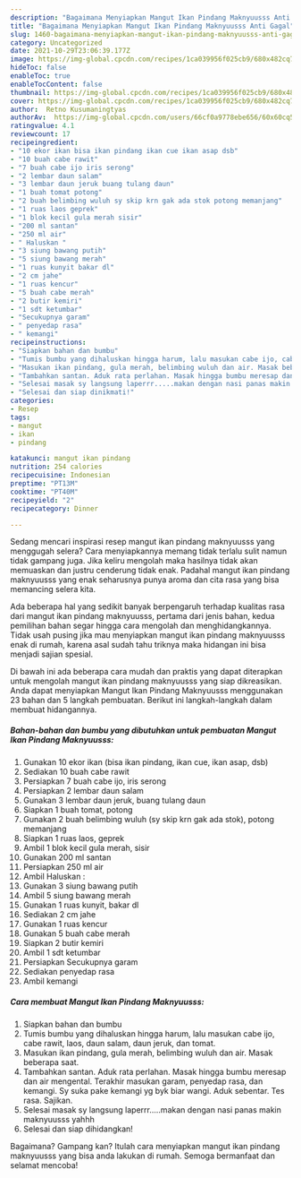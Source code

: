 ```yaml
---
description: "Bagaimana Menyiapkan Mangut Ikan Pindang Maknyuusss Anti Gagal"
title: "Bagaimana Menyiapkan Mangut Ikan Pindang Maknyuusss Anti Gagal"
slug: 1460-bagaimana-menyiapkan-mangut-ikan-pindang-maknyuusss-anti-gagal
category: Uncategorized
date: 2021-10-29T23:06:39.177Z
image: https://img-global.cpcdn.com/recipes/1ca039956f025cb9/680x482cq70/mangut-ikan-pindang-maknyuusss-foto-resep-utama.jpg
hideToc: false
enableToc: true
enableTocContent: false
thumbnail: https://img-global.cpcdn.com/recipes/1ca039956f025cb9/680x482cq70/mangut-ikan-pindang-maknyuusss-foto-resep-utama.jpg
cover: https://img-global.cpcdn.com/recipes/1ca039956f025cb9/680x482cq70/mangut-ikan-pindang-maknyuusss-foto-resep-utama.jpg
author:  Retno Kusumaningtyas
authorAv:  https://img-global.cpcdn.com/users/66cf0a9778ebe656/60x60cq50/avatar.jpg
ratingvalue: 4.1
reviewcount: 17
recipeingredient:
- "10 ekor ikan bisa ikan pindang ikan cue ikan asap dsb"
- "10 buah cabe rawit"
- "7 buah cabe ijo iris serong"
- "2 lembar daun salam"
- "3 lembar daun jeruk buang tulang daun"
- "1 buah tomat potong"
- "2 buah belimbing wuluh sy skip krn gak ada stok potong memanjang"
- "1 ruas laos geprek"
- "1 blok kecil gula merah sisir"
- "200 ml santan"
- "250 ml air"
- " Haluskan "
- "3 siung bawang putih"
- "5 siung bawang merah"
- "1 ruas kunyit bakar dl"
- "2 cm jahe"
- "1 ruas kencur"
- "5 buah cabe merah"
- "2 butir kemiri"
- "1 sdt ketumbar"
- "Secukupnya garam"
- " penyedap rasa"
- " kemangi"
recipeinstructions:
- "Siapkan bahan dan bumbu"
- "Tumis bumbu yang dihaluskan hingga harum, lalu masukan cabe ijo, cabe rawit, laos, daun salam, daun jeruk, dan tomat."
- "Masukan ikan pindang, gula merah, belimbing wuluh dan air. Masak beberapa saat."
- "Tambahkan santan. Aduk rata perlahan. Masak hingga bumbu meresap dan air mengental. Terakhir masukan garam, penyedap rasa, dan kemangi. Sy suka pake kemangi yg byk biar wangi. Aduk sebentar. Tes rasa. Sajikan."
- "Selesai masak sy langsung laperrr.....makan dengan nasi panas makin maknyuusss yahhh"
- "Selesai dan siap dinikmati!"
categories:
- Resep
tags:
- mangut
- ikan
- pindang

katakunci: mangut ikan pindang 
nutrition: 254 calories
recipecuisine: Indonesian
preptime: "PT13M"
cooktime: "PT40M"
recipeyield: "2"
recipecategory: Dinner

---
```



Sedang mencari inspirasi resep mangut ikan pindang maknyuusss yang menggugah selera? Cara menyiapkannya memang tidak terlalu sulit namun tidak gampang juga. Jika keliru mengolah maka hasilnya tidak akan memuaskan dan justru cenderung tidak enak. Padahal mangut ikan pindang maknyuusss yang enak seharusnya punya aroma dan cita rasa yang bisa memancing selera kita.




Ada beberapa hal yang sedikit banyak berpengaruh terhadap kualitas rasa dari mangut ikan pindang maknyuusss, pertama dari jenis bahan, kedua pemilihan bahan segar hingga cara mengolah dan menghidangkannya. Tidak usah pusing jika mau menyiapkan mangut ikan pindang maknyuusss enak di rumah, karena asal sudah tahu triknya maka hidangan ini bisa menjadi sajian spesial.


Di bawah ini ada beberapa cara mudah dan praktis yang dapat diterapkan untuk mengolah mangut ikan pindang maknyuusss yang siap dikreasikan. Anda dapat menyiapkan Mangut Ikan Pindang Maknyuusss menggunakan 23 bahan dan 5 langkah pembuatan. Berikut ini langkah-langkah dalam membuat hidangannya.

<!--inarticleads1-->

##### Bahan-bahan dan bumbu yang dibutuhkan untuk pembuatan Mangut Ikan Pindang Maknyuusss:

1. Gunakan 10 ekor ikan (bisa ikan pindang, ikan cue, ikan asap, dsb)
1. Sediakan 10 buah cabe rawit
1. Persiapkan 7 buah cabe ijo, iris serong
1. Persiapkan 2 lembar daun salam
1. Gunakan 3 lembar daun jeruk, buang tulang daun
1. Siapkan 1 buah tomat, potong
1. Gunakan 2 buah belimbing wuluh (sy skip krn gak ada stok), potong memanjang
1. Siapkan 1 ruas laos, geprek
1. Ambil 1 blok kecil gula merah, sisir
1. Gunakan 200 ml santan
1. Persiapkan 250 ml air
1. Ambil  Haluskan :
1. Gunakan 3 siung bawang putih
1. Ambil 5 siung bawang merah
1. Gunakan 1 ruas kunyit, bakar dl
1. Sediakan 2 cm jahe
1. Gunakan 1 ruas kencur
1. Gunakan 5 buah cabe merah
1. Siapkan 2 butir kemiri
1. Ambil 1 sdt ketumbar
1. Persiapkan Secukupnya garam
1. Sediakan  penyedap rasa
1. Ambil  kemangi




<!--inarticleads2-->

##### Cara membuat Mangut Ikan Pindang Maknyuusss:

1. Siapkan bahan dan bumbu
1. Tumis bumbu yang dihaluskan hingga harum, lalu masukan cabe ijo, cabe rawit, laos, daun salam, daun jeruk, dan tomat.
1. Masukan ikan pindang, gula merah, belimbing wuluh dan air. Masak beberapa saat.
1. Tambahkan santan. Aduk rata perlahan. Masak hingga bumbu meresap dan air mengental. Terakhir masukan garam, penyedap rasa, dan kemangi. Sy suka pake kemangi yg byk biar wangi. Aduk sebentar. Tes rasa. Sajikan.
1. Selesai masak sy langsung laperrr.....makan dengan nasi panas makin maknyuusss yahhh
1. Selesai dan siap dihidangkan!



Bagaimana? Gampang kan? Itulah cara menyiapkan mangut ikan pindang maknyuusss yang bisa anda lakukan di rumah. Semoga bermanfaat dan selamat mencoba!
